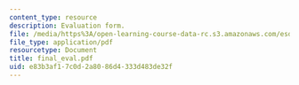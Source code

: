 ```yaml
---
content_type: resource
description: Evaluation form.
file: /media/https%3A/open-learning-course-data-rc.s3.amazonaws.com/esd-10-introduction-to-technology-and-policy-fall-2006/e83b3af17c0d2a8086d4333d483de32f_final_eval.pdf
file_type: application/pdf
resourcetype: Document
title: final_eval.pdf
uid: e83b3af1-7c0d-2a80-86d4-333d483de32f
---
```

